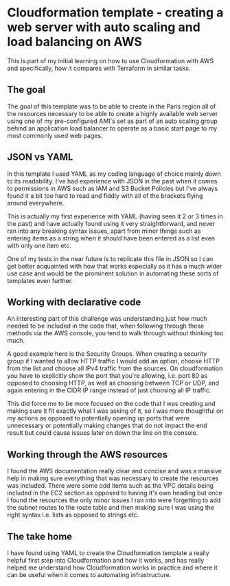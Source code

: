 # Cloudformation template - creating a web server with auto scaling and load balancing on AWS

This is part of my initial learning on how to use Cloudformation with AWS and specifically, how it compares with Terraform in similar tasks.

## The goal

The goal of this template was to be able to create in the Paris region all of the resources necessary to be able to create a highly available web server using one of my pre-configured AMI's set as part of an auto scaling group behind an application load balancer to operate as a basic start page to my most commonly used web pages.

## JSON vs YAML

In this template I used YAML as my coding language of choice mainly down to its readability. I've had experience with JSON in the past when it comes to permissions in AWS such as IAM and S3 Bucket Policies but I've always found it a bit too hard to read and fiddly with all of the brackets flying around everywhere.

This is actually my first experience with YAML (having seen it 2 or 3 times in the past) and have actually found using it very straightforward, and never ran into any breaking syntax issues, apart from minor things such as entering items as a string when it should have been entered as a list even with only one item etc.

One of my tests in the near future is to replicate this file in JSON so I can get better acquainted with how that works especially as it has a much wider use case and would be the prominent solution in automating these sorts of templates even further.

## Working with declarative code

An interesting part of this challenge was understanding just how much needed to be included in the code that, when following through these methods via the AWS console, you tend to walk through without thinking too much.

A good example here is the Security Groups. When creating a security group if I wanted to allow HTTP traffic I would add an option, choose HTTP from the list and choose all IPv4 traffic from the sources. On cloudformation you have to explicitly show the port that you're allowing, i.e. port 80 as opposed to choosing HTTP, as well as choosing between TCP or UDP, and again entering in the CIDR IP range instead of just choosing all IP traffic. 

This did force me to be more focused on the code that I was creating and making sure it fit exactly what I was asking of it, so I was more thoughtful on my actions as opposed to potentially opening up ports that were unnecessary or potentially making changes that do not impact the end result but could cause issues later on down the line on the console.

## Working through the AWS resources

I found the AWS documentation really clear and concise and was a massive help in making sure everything that was necessary to create the resources was included. There were some odd items such as the VPC details being included in the EC2 section as opposed to having it's own heading but once I found the resources the only minor issues I ran into were forgetting to add the subnet routes to the route table and then making sure I was using the right syntax i.e. lists as opposed to strings etc.

## The take home

I have found using YAML to create the Cloudformation template a really helpful first step into Cloudformation and how it works, and has really helped me understand how Cloudformation works in practice and where it can be useful when it comes to automating infrastructure. 
